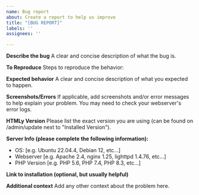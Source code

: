 ```yaml
---
name: Bug report
about: Create a report to help us improve
title: "[BUG REPORT]"
labels: ''
assignees: ''

---
```


**Describe the bug**
A clear and concise description of what the bug is.

**To Reproduce**
Steps to reproduce the behavior:

**Expected behavior**
A clear and concise description of what you expected to happen.

**Screenshots/Errors**
If applicable, add screenshots and/or error messages to help explain your problem. You may need to check your webserver's error logs.

**HTMLy Version**
Please list the exact version you are using (can be found on /admin/update next to "Installed Version").

**Server Info (please complete the following information):**
 - OS: [e.g. Ubuntu 22.04.4, Debian 12, etc...]
 - Webserver [e.g. Apache 2.4, nginx 1.25, lighttpd 1.4.76, etc...]
 - PHP Version [e.g. PHP 5.6, PHP 7.4, PHP 8.3, etc...]

**Link to installation (optional, but usually helpful)**

**Additional context**
Add any other context about the problem here.
